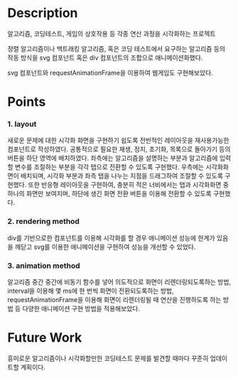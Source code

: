 # Description

알고리즘, 코딩테스트, 게임의 상호작용 등 각종 연산 과정을 시각화하는 프로젝트

정렬 알고리즘이나 백트래킹 알고리즘, 혹은 코딩 테스트에서 요구하는 알고리즘 등의 작동 방식을 svg 컴포넌트 혹은 div 컴포넌트의 조합으로 애니메이션화했다.

svg 컴포넌트와 requestAnimationFrame을 이용하여 웹게임도 구현해보았다.

# Points

### 1. layout

새로운 문제에 대한 시각화 화면을 구현하기 쉽도록 전반적인 레이아웃을 재사용가능한 컴포넌트로 작성하였다. 공통적으로 필요한 재생, 정지, 초기화, 목록으로 돌아가기 등의 버튼을 하단 영역에 배치하였다. 좌측에는 알고리즘을 설명하는 부분과 알고리즘에 입력할 변수를 조절하는 부분을 각각 탭으로 전환할 수 있도록 구현했다. 우측에는 시각화화면이 배치되며, 시각화 부분과 좌측 탭을 나누는 지점을 드래그하여 조절할 수 있도록 구현했다. 또한 반응형 레이아웃을 구현하여, 충분히 적은 너비에서는 탭과 시각화화면 중 하나의 화면만 보여지며, 하단에 생긴 화면 전환 버튼을 이용해 전환할 수 있도록 구현했다.

### 2. rendering method

div를 기반으로한 컴포넌트를 이용해 시각화를 할 경우 애니메이션 성능에 한계가 있음을 깨닫고 svg를 이용한 애니메이션을 구현하여 성능을 개선할 수 있었다.

### 3. animation method

알고리즘 중간 중간에 비동기 함수를 넣어 의도적으로 화면이 리렌더링되도록하는 방법, interval을 이용해 몇 ms에 한 번씩 화면이 전환되도록하는 방법, requestAnimationFrame을 이용해 화면이 리렌더링될 때 연산을 진행하도록 하는 방법 등 다양한 애니메이션 구현 방법을 적용해보았다.

# Future Work

흥미로운 알고리즘이나 시각화할만한 코딩테스트 문제를 발견할 때마다 꾸준히 업데이트할 계획이다.
